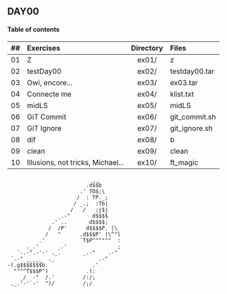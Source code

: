## DAY00

#### Table of contents

|  ##  |			Exercises				|	Directory	|	Files			|
|:----:|:-----------------------------------|:-------------:|:------------------|
|  01  |Z         							|	ex01/		|z		            |
|  02  |testDay00       					|	ex02/		|testday00.tar		|
|  03  |Owi, encore...   					|	ex03/		|ex03.tar    		|
|  04  |Connecte me  						|	ex04/		|klist.txt   		|
|  05  |midLS            					|	ex05/		|midLS   			|
|  06  |GiT Commit							|	ex06/		|git_commit.sh      |
|  07  |GiT Ignore							|	ex07/		|git_ignore.sh	    |
|  08  |dif									|	ex08/		|b					|
|  09  |clean								|	ex09/		|clean				|
|  10  |Illusions, not tricks, Michael...	|	ex10/		|ft_magic			|

                               __
                             .d$$b
                           .' TO$;\
                          /  : TP._;
                         / _.;  :Tb|
                        /   /   ;j$j
                    _.-"       d$$$$
                  .' ..       d$$$$;
                 /  /P'      d$$$$P. |\
                /   "      .d$$$P' |\^"l
              .'           `T$P^"""""  :
          ._.'      _.'                ;
       `-.-".-'-' ._.       _.-"    .-"
     `.-" _____  ._              .-"
    -(.g$$$$$$$b.              .'
      ""^^T$$$P^)            .(:
        _/  -"  /.'         /:/;
     ._.'-'`-'  ")/         /;/

